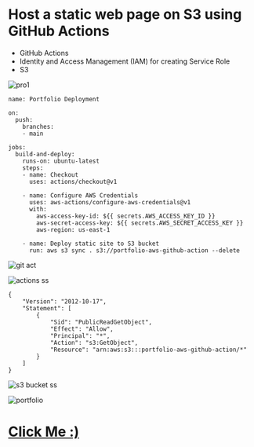 # Host a static web page on S3 using GitHub Actions

- GitHub Actions
- Identity and Access Management (IAM) for creating Service Role
- S3
  
![pro1](https://github.com/darjidhruv26/Portfolio_AWS_GitHub_action/assets/90086813/ad86ab4a-a305-47ea-a5a9-7e6b0216b44a)

```
name: Portfolio Deployment

on:
  push:
    branches:
    - main

jobs:
  build-and-deploy:
    runs-on: ubuntu-latest
    steps:
    - name: Checkout
      uses: actions/checkout@v1

    - name: Configure AWS Credentials
      uses: aws-actions/configure-aws-credentials@v1
      with:
        aws-access-key-id: ${{ secrets.AWS_ACCESS_KEY_ID }}
        aws-secret-access-key: ${{ secrets.AWS_SECRET_ACCESS_KEY }}
        aws-region: us-east-1

    - name: Deploy static site to S3 bucket
      run: aws s3 sync . s3://portfolio-aws-github-action --delete

```
![git act](https://github.com/darjidhruv26/Portfolio_AWS_GitHub_action/assets/90086813/2adfb326-f353-4caf-9307-d140d1117fcb)

![actions ss](https://github.com/darjidhruv26/Portfolio_AWS_GitHub_action/assets/90086813/fef1913b-2767-4878-a44f-3fc84761c86f)


```
{
    "Version": "2012-10-17",
    "Statement": [
        {
            "Sid": "PublicReadGetObject",
            "Effect": "Allow",
            "Principal": "*",
            "Action": "s3:GetObject",
            "Resource": "arn:aws:s3:::portfolio-aws-github-action/*"
        }
    ]
}
```
![s3 bucket ss](https://github.com/darjidhruv26/Portfolio_AWS_GitHub_action/assets/90086813/a08bb42c-5d31-4401-8e5f-f9fdc0d2057b)

![portfolio](https://github.com/darjidhruv26/Portfolio_AWS_GitHub_action/assets/90086813/28ff6e68-e3c0-493f-a382-693ee6611cae)

# [****Click Me :)****](http://portfolio-aws-github-action.s3-website.ap-south-1.amazonaws.com/)
